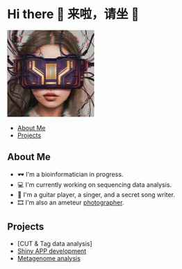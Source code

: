 
<!--
**XuejingLyu/XuejingLyu** is a ✨ _special_ ✨ repository because its `README.md` (this file) appears on your GitHub profile.

Here are some ideas to get you started:

- 🔭 I’m currently working on ...
- 🌱 I’m currently learning ...
- 👯 I’m looking to collaborate on ...
- 🤔 I’m looking for help with ...
- 💬 Ask me about ...
- 📫 How to reach me: ...
- 😄 Pronouns: ...
- ⚡ Fun fact: ...
-->

# Hi there 👋 来啦，请坐 💺

<img src="images/MyNFT.jpeg" alt="My NFT" width="200" height="200">

- [About Me](#about-me)
- [Projects](#projects)

## About Me

- 🕶️ I'm a bioinformatician in progress.
- 💻 I'm currently working on sequencing data analysis.
- 🎸 I'm a guitar player, a singer, and a secret song writer.
- 🎞️ I'm also an ameteur [photographer](https://XuejingLyu.github.io/photography).

## Projects

- [CUT & Tag data analysis]
- [Shiny APP development](https://github.com/XuejingLyu/gviz_shiny)
- [Metagenome analysis](https://github.com/XuejingLyu/16S-rRNA-analysis)

